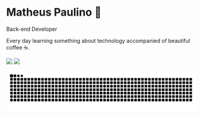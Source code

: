 # Matheus Paulino 🐘

Back-end Developer 

Every day learning something about technology accompanied of beautiful coffee ☕.

<div>
  <img height="150em" src="https://github-readme-stats.vercel.app/api?username=matheus-paulino&theme=prussian">
  <img height="150em" src="https://github-readme-stats.vercel.app/api/top-langs/?username=matheus-paulino&theme=prussian&layout=compact"/>
</div>

![Snake animation](https://github.com/matheus-paulino/matheus-paulino/blob/output/github-contribution-grid-snake.svg)
